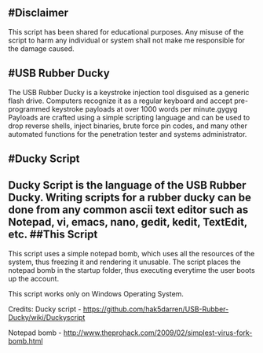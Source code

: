#Disclaimer
-----------

This script has been shared for educational purposes. Any misuse of the script to harm any individual or system shall not make me responsible for the damage caused.

#USB Rubber Ducky
-----------------
The USB Rubber Ducky is a keystroke injection tool disguised as a generic flash drive. Computers recognize it as a regular keyboard and accept pre-programmed keystroke payloads at over 1000 words per minute.gygyg
Payloads are crafted using a simple scripting language and can be used to drop reverse shells, inject binaries, brute force pin codes, and many other automated functions for the penetration tester and systems administrator.

#Ducky Script
-------------
Ducky Script is the language of the USB Rubber Ducky. Writing scripts for a rubber ducky can be done from any common ascii text editor such as Notepad, vi, emacs, nano, gedit, kedit, TextEdit, etc.
##This Script
--------------
This script uses a simple notepad bomb, which uses all the resources of the system, thus freezing it and rendering it unusable. The script places the notepad bomb in the startup folder, thus executing everytime the user boots up the account.

This script works only on Windows Operating System.

Credits: 
Ducky script - https://github.com/hak5darren/USB-Rubber-Ducky/wiki/Duckyscript

Notepad bomb - http://www.theprohack.com/2009/02/simplest-virus-fork-bomb.html
